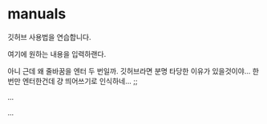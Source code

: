 # manuals
깃허브 사용법을 연습합니다.

여기에 원하는 내용을 입력하랜다.

아니 근데 왜 줄바꿈을 엔터 두 번일까. 깃허브라면 분명 타당한 이유가 있을것이야...
한 번만 엔터한건데 걍 띄어쓰기로 인식하네... ;; 

...



...
